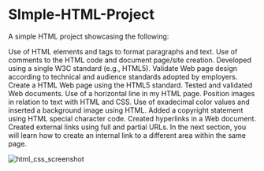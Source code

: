 # SImple-HTML-Project
A simple HTML project showcasing the following:

Use of HTML elements and tags to format paragraphs and text.
Use of comments to the HTML code and document page/site creation.
Developed using a single W3C standard (e.g., HTML5).
Validate Web page design according to technical and audience standards adopted by employers.
Create a HTML Web page using the HTML5 standard.
Tested and validated Web documents.
Use of a horizontal line in my HTML page.
Position images in relation to text with HTML and CSS.
Use of exadecimal color values and inserted a background image using HTML.
Added a copyright statement using HTML special character code.
Created hyperlinks in a Web document.
Created external links using full and partial URLs. In the next section, you will learn how to create an internal link to a different area within the same page.

![html_css_screenshot](https://user-images.githubusercontent.com/40976021/45647792-9d716c00-ba7b-11e8-9d98-3091b251c38d.jpg)
